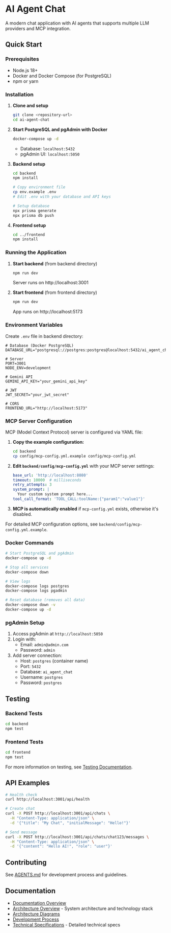 # AI Agent Chat

A modern chat application with AI agents that supports multiple LLM providers and MCP integration.

## Quick Start

### Prerequisites

- Node.js 18+ 
- Docker and Docker Compose (for PostgreSQL)
- npm or yarn

### Installation

1. **Clone and setup**
   ```bash
   git clone <repository-url>
   cd ai-agent-chat
   ```

2. **Start PostgreSQL and pgAdmin with Docker**
   ```bash
   docker-compose up -d
   ```
   - Database: `localhost:5432`
   - pgAdmin UI: `localhost:5050`

3. **Backend setup**
   ```bash
   cd backend
   npm install
   
   # Copy environment file
   cp env.example .env
   # Edit .env with your database and API keys
   
   # Setup database
   npx prisma generate
   npx prisma db push
   ```

4. **Frontend setup**
   ```bash
   cd ../frontend
   npm install
   ```

### Running the Application

1. **Start backend** (from backend directory)
   ```bash
   npm run dev
   ```
   Server runs on http://localhost:3001

2. **Start frontend** (from frontend directory)
   ```bash
   npm run dev
   ```
   App runs on http://localhost:5173

### Environment Variables

Create `.env` file in backend directory:

```env
# Database (Docker PostgreSQL)
DATABASE_URL="postgresql://postgres:postgres@localhost:5432/ai_agent_chat"

# Server
PORT=3001
NODE_ENV=development

# Gemini API
GEMINI_API_KEY="your_gemini_api_key"

# JWT
JWT_SECRET="your_jwt_secret"

# CORS
FRONTEND_URL="http://localhost:5173"
```

### MCP Server Configuration

MCP (Model Context Protocol) server is configured via YAML file:

1. **Copy the example configuration:**
   ```bash
   cd backend
   cp config/mcp-config.yml.example config/mcp-config.yml
   ```

2. **Edit `backend/config/mcp-config.yml`** with your MCP server settings:
   ```yaml
   base_url: 'http://localhost:8080'
   timeout: 10000  # milliseconds
   retry_attempts: 3
   system_prompt: |
     Your custom system prompt here...
   tool_call_format: 'TOOL_CALL:toolName:{"param1":"value1"}'
   ```

3. **MCP is automatically enabled** if `mcp-config.yml` exists, otherwise it's disabled.

For detailed MCP configuration options, see `backend/config/mcp-config.yml.example`.

### Docker Commands

```bash
# Start PostgreSQL and pgAdmin
docker-compose up -d

# Stop all services
docker-compose down

# View logs
docker-compose logs postgres
docker-compose logs pgadmin

# Reset database (removes all data)
docker-compose down -v
docker-compose up -d
```

### pgAdmin Setup

1. Access pgAdmin at `http://localhost:5050`
2. Login with:
   - Email: `admin@admin.com`
   - Password: `admin`
3. Add server connection:
   - Host: `postgres` (container name)
   - Port: `5432`
   - Database: `ai_agent_chat`
   - Username: `postgres`
   - Password: `postgres`

## Testing

### Backend Tests
```bash
cd backend
npm test
```

### Frontend Tests
```bash
cd frontend
npm test
```

For more information on testing, see [Testing Documentation](./docs/development/testing/README.md).

## API Examples

```bash
# Health check
curl http://localhost:3001/api/health

# Create chat
curl -X POST http://localhost:3001/api/chats \
  -H "Content-Type: application/json" \
  -d '{"title": "My Chat", "initialMessage": "Hello!"}'

# Send message
curl -X POST http://localhost:3001/api/chats/chat123/messages \
  -H "Content-Type: application/json" \
  -d '{"content": "Hello AI!", "role": "user"}'
```

## Contributing

See [AGENTS.md](./AGENTS.md) for development process and guidelines.

## Documentation

- [Documentation Overview](./docs/README.md)
- [Architecture Overview](./docs/architecture/overview.md) - System architecture and technology stack
- [Architecture Diagrams](./docs/architecture/diagrams.md)
- [Development Process](./AGENTS.md)
- [Technical Specifications](./SPECS.md) - Detailed technical specs
